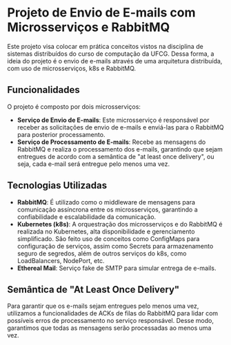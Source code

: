 # Projeto de Envio de E-mails com Microsserviços e RabbitMQ
Este projeto visa colocar em prática conceitos vistos na disciplina de 
sistemas distribuídos do curso de computação da UFCG. Dessa forma, a ideia
do projeto é o envio de e-mails através de uma arquitetura distribuída, com uso
de microsserviços, k8s e RabbitMQ.

## Funcionalidades
O projeto é composto por dois microsserviços:

* **Serviço de Envio de E-mails**: Este microsserviço é responsável por receber as solicitações de envio de e-mails e enviá-las para o RabbitMQ para posterior processamento.
* **Serviço de Processamento de E-mails**: Recebe as mensagens do RabbitMQ e realiza o processamento dos e-mails, garantindo que sejam entregues de acordo com a semântica de "at least once delivery", ou seja, cada e-mail será entregue pelo menos uma vez.

## Tecnologias Utilizadas
* **RabbitMQ**: É utilizado como o middleware de mensagens para comunicação assíncrona entre os microsserviços, garantindo a confiabilidade e escalabilidade da comunicação.
* **Kubernetes (k8s)**: A orquestração dos microsserviços e do RabbitMQ é realizada no Kubernetes, alta disponibilidade e gerenciamento simplificado. São feito uso de conceitos como ConfigMaps para configuração de serviços, assim como Secrets para armazenamento seguro de segredos, além de outros serviços do k8s, como LoadBalancers, NodePort, etc.
* **Ethereal Mail**: Serviço fake de SMTP para simular entrega de e-mails.

## Semântica de "At Least Once Delivery"
Para garantir que os e-mails sejam entregues pelo menos uma vez, utilizamos a funcionalidades de ACKs de filas do RabbitMQ para lidar com possíveis erros de processamento no serviço responsável. Desse modo, garantimos que todas as mensagens serão processadas ao menos uma vez.